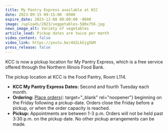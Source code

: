 ```yaml
---
title: My Pantry Express available at KCC
date: 2023-09-15 09:15:00 -0500
expire_date: 2023-12-08 00:00:00 -0600
image: /uploads/2023/veggetables-580x756.jpg
news_image_alt: Variety of vegetables
article_lead: Pickup dates are twice per month
video_content: false
video_link: https://youtu.be/4d2LkGjg5bM
press_release: false
---
```

KCC is now a pickup location for My Pantry Express, which is a free service offered through the Northern Illinois Food Bank.

The pickup location at KCC is the Food Pantry, Room L114.

* **KCC My Pantry Express Dates:**&nbsp;Second and fourth Tuesday each month.
* **Ordering:**&nbsp;[Place orders](https://www.mypantryexpress.org/){: target="_blank" rel="noopener"}&nbsp;beginning on the Friday following a pickup-date. Orders close the Friday before a pickup, or when the order capacity is reached.&nbsp;
* **Pickup:**&nbsp;Appointments are between 1-3 p.m. Orders will not be held past 3:30 p.m. on the pickup date. No other pickup arrangements can be made.